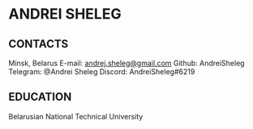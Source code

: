 # ANDREI SHELEG

## CONTACTS
Minsk, Belarus
E-mail: andrej.sheleg@gmail.com
Github: AndreiSheleg
Telegram: @Andrei Sheleg
Discord: AndreiSheleg#6219

## EDUCATION
Belarusian National Technical University
